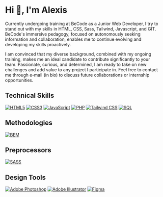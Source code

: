 # Hi 👋, I'm Alexis

Currently undergoing training at BeCode as a Junior Web Developer, I try to stand out with my skills in HTML, CSS, Sass, Tailwind, Javascript, and GIT. BeCode's immersive pedagogy, focused on autonomously seeking information and collaboration, enables me to continue evolving and developing my skills proactively.

I am convinced that my diverse background, combined with my ongoing training, makes me an ideal candidate to contribute significantly to your team. Passionate, curious, and determined, I am ready to take on new challenges and add value to any project I participate in. Feel free to contact me through e-mail (in bio) to discuss future collaborations or internship opportunities.

## Technical Skills
[![HTML5](https://img.shields.io/badge/HTML5-%23E34F26.svg?style=flat&logo=html5&logoColor=white)](https://www.w3.org/html/)
[![CSS3](https://img.shields.io/badge/CSS3-%231572B6.svg?style=flat&logo=css3&logoColor=white)](https://www.w3.org/Style/CSS/Overview.en.html)
[![JavaScript](https://img.shields.io/badge/JavaScript-%23323330.svg?style=flat&logo=javascript&logoColor=%23F7DF1E)](https://developer.mozilla.org/en-US/docs/Web/JavaScript)
[![PHP](https://img.shields.io/badge/PHP-%23777BB4.svg?style=flat&logo=php&logoColor=white)](https://www.php.net/)
[![Tailwind CSS](https://img.shields.io/badge/Tailwind_CSS-%2338B2AC.svg?style=flat&logo=tailwind-css&logoColor=white)](https://tailwindcss.com/)
[![SQL](https://img.shields.io/badge/SQL-%23316192.svg?style=flat&logo=postgresql&logoColor=white)](https://www.sql.org/)

## Methodologies
[![BEM](https://img.shields.io/badge/BEM-%23F44336.svg?style=flat)](http://getbem.com/)

## Preprocessors
[![SASS](https://img.shields.io/badge/SASS-hotpink.svg?style=flat&logo=SASS&logoColor=white)](https://sass-lang.com/)

## Design Tools
[![Adobe Photoshop](https://img.shields.io/badge/Adobe%20Photoshop-%2331A8FF.svg?style=flat&logo=adobe%20photoshop&logoColor=white)](https://www.adobe.com/products/photoshop.html)
[![Adobe Illustrator](https://img.shields.io/badge/Adobe%20Illustrator-%23FF9A00.svg?style=flat&logo=adobe%20illustrator&logoColor=white)](https://www.adobe.com/products/illustrator.html)
[![Figma](https://img.shields.io/badge/Figma-%23F24E1E.svg?style=flat&logo=figma&logoColor=white)](https://www.figma.com/)
